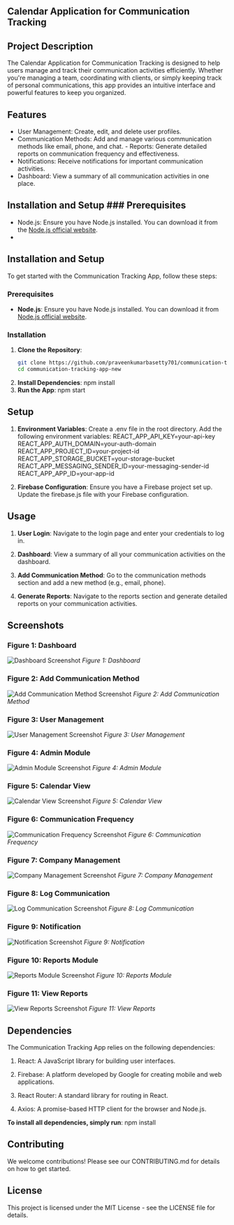 ## Calendar Application for Communication Tracking

## Project Description 
The Calendar Application for Communication Tracking is designed to help users manage and track their communication activities efficiently. Whether you're managing a team, coordinating with clients, or simply keeping track of personal communications, this app provides an intuitive interface and powerful features to keep you organized. 
## Features 
- User Management: Create, edit, and delete user profiles.
- Communication Methods: Add and manage various communication methods like email, phone, and chat. - Reports: Generate detailed reports on communication frequency and effectiveness.
- Notifications: Receive notifications for important communication activities.
- Dashboard: View a summary of all communication activities in one place.
## Installation and Setup ### Prerequisites

- Node.js: Ensure you have Node.js installed. You can download it from the [Node.js official website](https://nodejs.org/).
- 
## Installation and Setup

To get started with the Communication Tracking App, follow these steps:

### Prerequisites

- **Node.js**: Ensure you have Node.js installed. You can download it from [Node.js official website](https://nodejs.org/).

### Installation

1. **Clone the Repository**:
   ```bash
   git clone https://github.com/praveenkumarbasetty701/communication-tracking-app-new.git
   cd communication-tracking-app-new
2. **Install Dependencies**:
npm install
3. **Run the App**:
npm start
## Setup 
1. **Environment Variables**:
Create a .env file in the root directory.
Add the following environment variables:
REACT_APP_API_KEY=your-api-key
REACT_APP_AUTH_DOMAIN=your-auth-domain
REACT_APP_PROJECT_ID=your-project-id
REACT_APP_STORAGE_BUCKET=your-storage-bucket
REACT_APP_MESSAGING_SENDER_ID=your-messaging-sender-id
REACT_APP_APP_ID=your-app-id

2. **Firebase Configuration**:
Ensure you have a Firebase project set up.
Update the firebase.js file with your Firebase configuration.

## Usage

1. **User Login**:
Navigate to the login page and enter your credentials to log in.

2. **Dashboard**:
View a summary of all your communication activities on the dashboard.

3. **Add Communication Method**:
Go to the communication methods section and add a new method (e.g., email, phone).

4. **Generate Reports**:
Navigate to the reports section and generate detailed reports on your communication activities.

## Screenshots

### Figure 1: Dashboard
![Dashboard Screenshot](screenshots/Dashboard.png)
*Figure 1: Dashboard*

### Figure 2: Add Communication Method
![Add Communication Method Screenshot](screenshots/CommunicationManagement.png)
*Figure 2: Add Communication Method*

### Figure 3: User Management
![User Management Screenshot](screenshots/UserModule.png)
*Figure 3: User Management*

### Figure 4: Admin Module
![Admin Module Screenshot](screenshots/AdminModule.png)
*Figure 4: Admin Module*

### Figure 5: Calendar View
![Calendar View Screenshot](screenshots/CalendarView.png)
*Figure 5: Calendar View*

### Figure 6: Communication Frequency
![Communication Frequency Screenshot](screenshots/CommunicationFrequency.png)
*Figure 6: Communication Frequency*

### Figure 7: Company Management
![Company Management Screenshot](screenshots/CompanyManagement.png)
*Figure 7: Company Management*

### Figure 8: Log Communication
![Log Communication Screenshot](screenshots/LogCommunication.png)
*Figure 8: Log Communication*

### Figure 9: Notification
![Notification Screenshot](screenshots/Notification.png)
*Figure 9: Notification*

### Figure 10: Reports Module
![Reports Module Screenshot](screenshots/ReportsModule.png)
*Figure 10: Reports Module*

### Figure 11: View Reports
![View Reports Screenshot](screenshots/ViewReports.png)
*Figure 11: View Reports*



## Dependencies
The Communication Tracking App relies on the following dependencies:

1. React: A JavaScript library for building user interfaces.

2. Firebase: A platform developed by Google for creating mobile and web applications.

3. React Router: A standard library for routing in React.

4. Axios: A promise-based HTTP client for the browser and Node.js.

**To install all dependencies, simply run**:
npm install

## Contributing
We welcome contributions! Please see our CONTRIBUTING.md for details on how to get started.

## License
This project is licensed under the MIT License - see the LICENSE file for details.       
